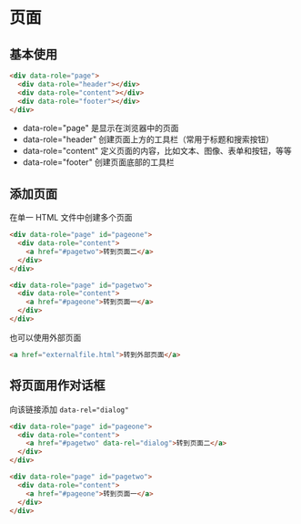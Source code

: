 # 页面

## 基本使用
```html
<div data-role="page">
  <div data-role="header"></div>
  <div data-role="content"></div>
  <div data-role="footer"></div>
</div>
```

+ data-role="page"
是显示在浏览器中的页面
+ data-role="header"
创建页面上方的工具栏（常用于标题和搜索按钮）
+ data-role="content"
定义页面的内容，比如文本、图像、表单和按钮，等等
+ data-role="footer"
创建页面底部的工具栏

## 添加页面

在单一 HTML 文件中创建多个页面
```html
<div data-role="page" id="pageone">
  <div data-role="content">
    <a href="#pagetwo">转到页面二</a>
  </div>
</div>

<div data-role="page" id="pagetwo">
  <div data-role="content">
    <a href="#pageone">转到页面一</a>
  </div>
</div>
```

也可以使用外部页面
```html
<a href="externalfile.html">转到外部页面</a>
```

## 将页面用作对话框
向该链接添加 `data-rel="dialog"`

```html
<div data-role="page" id="pageone">
  <div data-role="content">
    <a href="#pagetwo" data-rel="dialog">转到页面二</a>
  </div>
</div>

<div data-role="page" id="pagetwo">
  <div data-role="content">
    <a href="#pageone">转到页面一</a>
  </div>
</div>
```